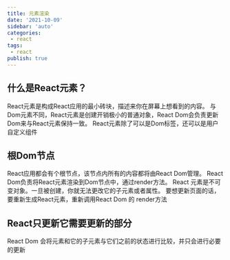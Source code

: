 ```yaml
---
title: 元素渲染
date: '2021-10-09'
sidebar: 'auto'
categories:
 - react
tags:
 - react
publish: true
---
```


## 什么是React元素？
React元素是构成React应用的最小砖块，描述来你在屏幕上想看到的内容。
与Dom元素不同，React元素是创建开销极小的普通对象，React Dom会负责更新Dom来与React元素保持一致。
React元素除了可以是Dom标签，还可以是用户自定义组件

## 根Dom节点
React应用都会有个根节点，该节点内所有的内容都将由React Dom管理。
React Dom负责将React元素渲染到Dom节点中，通过render方法。
React 元素是不可变对象。一旦被创建，你就无法更改它的子元素或者属性。
要想更新页面的话，要重新生成React元素，重新调用React Dom 的 render方法


## React只更新它需要更新的部分
React Dom 会将元素和它的子元素与它们之前的状态进行比较，并只会进行必要的更新